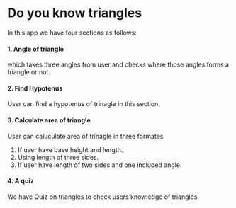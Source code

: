# Do you know triangles
In this app we have four sections as follows:
#### 1. Angle of triangle
which takes three angles from user and checks where those angles forms a triangle or not.
#### 2. Find Hypotenus
User can find a hypotenus of trinagle in this section.
#### 3. Calculate area of triangle
User can caluculate area of trinagle in three formates
1. If user have base height and length.
2. Using length of three sides.
3. If user have length of two sides and one included angle.
#### 4. A quiz 
We have Quiz on triangles to check users knowledge of triangles.
